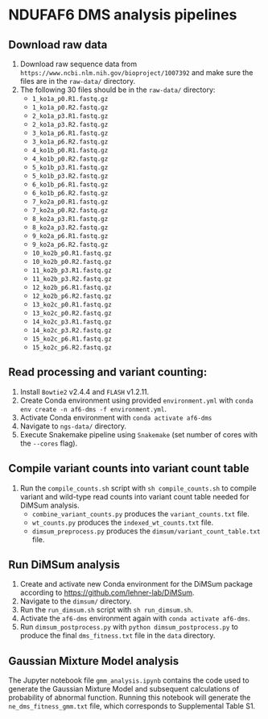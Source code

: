 # NDUFAF6 DMS analysis pipelines

## Download raw data
1. Download raw sequence data from `https://www.ncbi.nlm.nih.gov/bioproject/1007392` and make sure the files are in the `raw-data/` directory.
2. The following 30 files should be in the `raw-data/` directory:
    - `1_ko1a_p0.R1.fastq.gz`
    - `1_ko1a_p0.R2.fastq.gz`
    - `2_ko1a_p3.R1.fastq.gz`
    - `2_ko1a_p3.R2.fastq.gz`
    - `3_ko1a_p6.R1.fastq.gz`
    - `3_ko1a_p6.R2.fastq.gz`
    - `4_ko1b_p0.R1.fastq.gz`
    - `4_ko1b_p0.R2.fastq.gz`
    - `5_ko1b_p3.R1.fastq.gz`
    - `5_ko1b_p3.R2.fastq.gz`
    - `6_ko1b_p6.R1.fastq.gz`
    - `6_ko1b_p6.R2.fastq.gz`
    - `7_ko2a_p0.R1.fastq.gz`
    - `7_ko2a_p0.R2.fastq.gz`
    - `8_ko2a_p3.R1.fastq.gz`
    - `8_ko2a_p3.R2.fastq.gz`
    - `9_ko2a_p6.R1.fastq.gz`
    - `9_ko2a_p6.R2.fastq.gz`
    - `10_ko2b_p0.R1.fastq.gz`
    - `10_ko2b_p0.R2.fastq.gz`
    - `11_ko2b_p3.R1.fastq.gz`
    - `11_ko2b_p3.R2.fastq.gz`
    - `12_ko2b_p6.R1.fastq.gz`
    - `12_ko2b_p6.R2.fastq.gz`
    - `13_ko2c_p0.R1.fastq.gz`
    - `13_ko2c_p0.R2.fastq.gz`
    - `14_ko2c_p3.R1.fastq.gz`
    - `14_ko2c_p3.R2.fastq.gz`
    - `15_ko2c_p6.R1.fastq.gz`
    - `15_ko2c_p6.R2.fastq.gz`

## Read processing and variant counting:
1. Install `Bowtie2` v2.4.4 and `FLASH` v1.2.11.
1. Create Conda environment using provided `environment.yml` with `conda env create -n af6-dms -f environment.yml`.
2. Activate Conda environment with `conda activate af6-dms`
3. Navigate to `ngs-data/` directory.
4. Execute Snakemake pipeline using `Snakemake` (set number of cores with the `--cores` flag).

## Compile variant counts into variant count table
1. Run the `compile_counts.sh` script with `sh compile_counts.sh` to compile variant and wild-type read counts into variant count table needed for DiMSum analysis.
    - `combine_variant_counts.py` produces the `variant_counts.txt` file.
    - `wt_counts.py` produces the `indexed_wt_counts.txt` file.
    - `dimsum_preprocess.py` produces the `dimsum/variant_count_table.txt` file.

## Run DiMSum analysis
1. Create and activate new Conda environment for the DiMSum package according to https://github.com/lehner-lab/DiMSum.
2. Navigate to the `dimsum/` directory.
3. Run the `run_dimsum.sh` script with `sh run_dimsum.sh`.
4. Activate the `af6-dms` environment again with `conda activate af6-dms`.
5. Run `dimsum_postprocess.py` with `python dimsum_postprocess.py` to produce the final `dms_fitness.txt` file in the `data` directory.

## Gaussian Mixture Model analysis
The Jupyter notebook file `gmm_analysis.ipynb` contains the code used to generate the Gaussian Mixture Model and subsequent calculations of probability of abnormal function. Running this notebook will generate the `ne_dms_fitness_gmm.txt` file, which corresponds to Supplemental Table S1.
